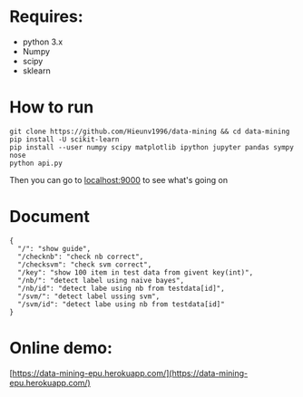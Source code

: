 # Requires:
- python 3.x
- Numpy
- scipy
- sklearn

# How to run
```
git clone https://github.com/Hieunv1996/data-mining && cd data-mining
pip install -U scikit-learn
pip install --user numpy scipy matplotlib ipython jupyter pandas sympy nose
python api.py
```
Then you can go to [localhost:9000](localhost:9000) to see what's going on

# Document
```
{
  "/": "show guide", 
  "/checknb": "check nb correct", 
  "/checksvm": "check svm correct", 
  "/key": "show 100 item in test data from givent key(int)", 
  "/nb/": "detect label using naive bayes", 
  "/nb/id": "detect labe using nb from testdata[id]", 
  "/svm/": "detect label ussing svm", 
  "/svm/id": "detect labe using nb from testdata[id]"
}
```
# Online demo:
[https://data-mining-epu.herokuapp.com/](https://data-mining-epu.herokuapp.com/)
